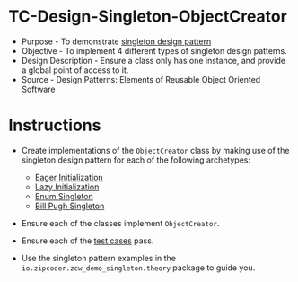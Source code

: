 # TC-Design-Singleton-ObjectCreator
* Purpose - To demonstrate [singleton design pattern](http://www.journaldev.com/1377/java-singleton-design-pattern-best-practices-examples)
* Objective - To implement 4 different types of singleton design patterns.
* Design Description - Ensure a class only has one instance, and provide a global point of access to it.
 * Source - Design Patterns: Elements of Reusable Object Oriented Software

# Instructions
* Create implementations of the `ObjectCreator` class by making use of the singleton design pattern for each of the following archetypes:
  * [Eager Initialization](https://github.com/Zipcoder/TC-Design-Singleton-ObjectCreator/blob/master/src/main/java/io/zipcoder/zcw_demo_singleton/theory/SingletonInitializationEager.java)
  * [Lazy Initialization](https://github.com/Zipcoder/TC-Design-Singleton-ObjectCreator/blob/master/src/main/java/io/zipcoder/zcw_demo_singleton/theory/SingletonInitializationLazy.java)
  * [Enum Singleton](https://github.com/Zipcoder/TC-Design-Singleton-ObjectCreator/blob/master/src/main/java/io/zipcoder/zcw_demo_singleton/theory/SingletonEnum.java)
  * [Bill Pugh Singleton](https://github.com/Zipcoder/TC-Design-Singleton-ObjectCreator/blob/master/src/main/java/io/zipcoder/zcw_demo_singleton/theory/SingletonBillPugh.java)

* Ensure each of the classes implement `ObjectCreator`.
* Ensure each of the [test cases](https://github.com/Zipcoder/TC-Design-Singleton-ObjectCreator/tree/master/src/test/java/io/zipcoder/zcw_demo_singleton/practical) pass.
* Use the singleton pattern examples in the `io.zipcoder.zcw_demo_singleton.theory` package to guide you.
